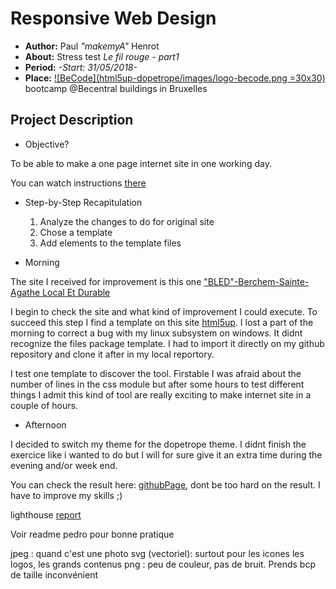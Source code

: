 # Responsive Web Design

- **Author:** Paul *"makemyA"* Henrot
- **About:** Stress test *Le fil rouge - part1*
- **Period:** *-Start: 31/05/2018-*
- **Place:** [![BeCode](html5up-dopetrope/images/logo-becode.png =30x30)](https://www.becode.org/) bootcamp @Becentral buildings in Bruxelles

## Project Description

* Objective?

To be able to make a one page internet site in one working day.

You can watch instructions [there](https://github.com/becodeorg/lovelace-2/blob/master/Projects/fil-rouge/phase-1.md)
* Step-by-Step Recapitulation
  1. Analyze the changes to do for original site
  1. Chose a template
  1. Add elements to the template files

* Morning

The site I received for improvement is this one ["BLED"-Berchem-Sainte-Agathe Local Et Durable](http://www.bled1082.be/news.php)

I begin to check the site and what kind of improvement I could execute.
To succeed this step I find a template on this site [html5up](https://html5up.net/dopetrope).
I lost a part of the morning to correct a bug with my linux subsystem on windows. It didnt recognize the files package template. I had to import it directly on my github repository and clone it after in my local reportory.

I test one template to discover the tool. Firstable I was afraid about the number of lines in the css module but after some hours to test different things I admit this kind of tool are really exciting to make internet site in a couple of hours.

* Afternoon

I  decided to switch my theme for the dopetrope theme. I didnt finish the exercice like i wanted to do but I will for sure give it an extra time during the evening and/or week end.

You can check the result here: [githubPage](https://makemya.github.io/filrouge-0-guerilla_2/html5up-dopetrope/), dont be too hard on the result. I have to improve my skills ;)

lighthouse [report](html5up-dopetrope/makemya.github.io_2018-06-01_10-58-49.html)


Voir readme pedro pour bonne pratique






jpeg : quand c'est une photo
svg (vectoriel): surtout pour les icones les logos, les grands contenus
png : peu de couleur, pas de bruit. Prends bcp de taille inconvénient